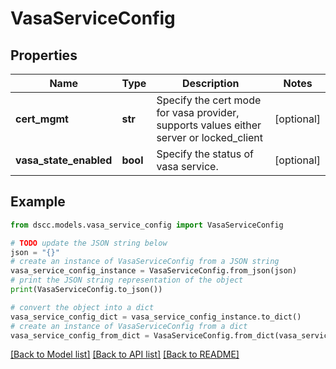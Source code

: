 # VasaServiceConfig


## Properties

Name | Type | Description | Notes
------------ | ------------- | ------------- | -------------
**cert_mgmt** | **str** | Specify the cert mode for vasa provider, supports values either server or locked_client | [optional] 
**vasa_state_enabled** | **bool** | Specify the status of vasa service. | [optional] 

## Example

```python
from dscc.models.vasa_service_config import VasaServiceConfig

# TODO update the JSON string below
json = "{}"
# create an instance of VasaServiceConfig from a JSON string
vasa_service_config_instance = VasaServiceConfig.from_json(json)
# print the JSON string representation of the object
print(VasaServiceConfig.to_json())

# convert the object into a dict
vasa_service_config_dict = vasa_service_config_instance.to_dict()
# create an instance of VasaServiceConfig from a dict
vasa_service_config_from_dict = VasaServiceConfig.from_dict(vasa_service_config_dict)
```
[[Back to Model list]](../README.md#documentation-for-models) [[Back to API list]](../README.md#documentation-for-api-endpoints) [[Back to README]](../README.md)


